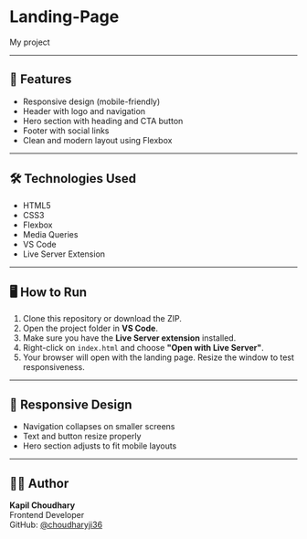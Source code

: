 # Landing-Page
My project


---

## 🚀 Features

- Responsive design (mobile-friendly)
- Header with logo and navigation
- Hero section with heading and CTA button
- Footer with social links
- Clean and modern layout using Flexbox

---

## 🛠️ Technologies Used

- HTML5
- CSS3
- Flexbox
- Media Queries
- VS Code
- Live Server Extension

---

## 🖥️ How to Run

1. Clone this repository or download the ZIP.
2. Open the project folder in **VS Code**.
3. Make sure you have the **Live Server extension** installed.
4. Right-click on `index.html` and choose **"Open with Live Server"**.
5. Your browser will open with the landing page. Resize the window to test responsiveness.

---

## 📱 Responsive Design

- Navigation collapses on smaller screens
- Text and button resize properly
- Hero section adjusts to fit mobile layouts

---

## 🙋‍♂️ Author

**Kapil Choudhary**  
Frontend Developer  
GitHub: [@choudharyji36](https://github.com/choudharyji36)
